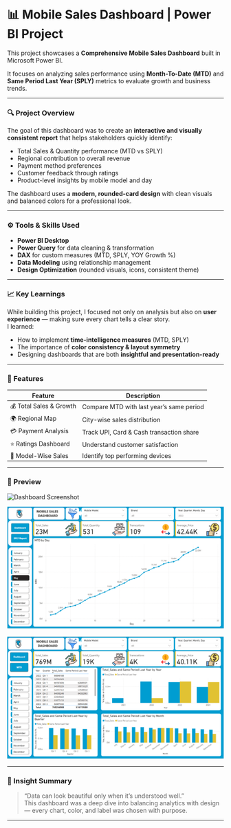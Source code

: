 # 📊 Mobile Sales Dashboard | Power BI Project

This project showcases a **Comprehensive Mobile Sales Dashboard** built in Microsoft Power BI.  

It focuses on analyzing sales performance using **Month-To-Date (MTD)** and **Same Period Last Year (SPLY)** metrics to evaluate growth and business trends.

---

### 🔍 Project Overview
The goal of this dashboard was to create an **interactive and visually consistent report** that helps stakeholders quickly identify:
- Total Sales & Quantity performance (MTD vs SPLY)
- Regional contribution to overall revenue
- Payment method preferences
- Customer feedback through ratings
- Product-level insights by mobile model and day

The dashboard uses a **modern, rounded-card design** with clean visuals and balanced colors for a professional look.

---

### ⚙️ Tools & Skills Used
- **Power BI Desktop**
- **Power Query** for data cleaning & transformation  
- **DAX** for custom measures (MTD, SPLY, YOY Growth %)
- **Data Modeling** using relationship management
- **Design Optimization** (rounded visuals, icons, consistent theme)

---

### 📈 Key Learnings
While building this project, I focused not only on analysis but also on **user experience** — making sure every chart tells a clear story.  
I learned:
- How to implement **time-intelligence measures** (MTD, SPLY)
- The importance of **color consistency & layout symmetry**
- Designing dashboards that are both **insightful and presentation-ready**

---

### 🧩 Features
| Feature | Description |
|----------|--------------|
| 💰 Total Sales & Growth | Compare MTD with last year’s same period |
| 🌍 Regional Map | City-wise sales distribution |
| 💳 Payment Analysis | Track UPI, Card & Cash transaction share |
| ⭐ Ratings Dashboard | Understand customer satisfaction |
| 📱 Model-Wise Sales | Identify top performing devices |

---

### 📸 Preview
![Dashboard Screenshot]([Assets/Dashboard.png](https://github.com/ashwin-pawar/Learnings-/blob/main/PowerBI/Main%20Dashboard.png))

![MTD Report](https://github.com/ashwin-pawar/Learnings-/blob/main/PowerBI/MTD.png)

![Same Period Last Year Report ](https://github.com/ashwin-pawar/Learnings-/blob/main/PowerBI/Same%20Period%20Last%20Year.png)

---

### 🧠 Insight Summary
> “Data can look beautiful only when it’s understood well.”  
> This dashboard was a deep dive into balancing analytics with design — every chart, color, and label was chosen with purpose.

---

